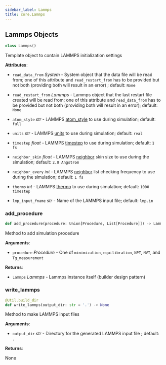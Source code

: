 ```yaml
---
sidebar_label: Lammps
title: core.Lammps
---
```


## Lammps Objects

```python
class Lammps()
```

Template object to contain LAMMPS initialization settings

**Attributes**:

- `read_data_from` _System_ - System object that the data file will be read
  from; one of this attribute and
  `read_restart_from` has to be provided but not
  both (providing both will result in an error)
  ; default: `None`
  
- `read_restart_from` _Lammps_ - Lammps object that the last restart file
  created will be read from; one of this
  attribute and `read_data_from` has to be
  provided but not both (providing both will
  result in an error); default: `None`
  
- `atom_style` _str_ - LAMMPS
  [atom_style](https://docs.lammps.org/atom_style.html)
  to use during simulation; default: `full`
  
- `units` _str_ - LAMMPS [units](https://docs.lammps.org/units.html) to use
  during simulation; default: `real`
  
- `timestep` _float_ - LAMMPS
  [timestep](https://docs.lammps.org/timestep.html) to
  use during simulation; default: `1 fs`
  
- `neighbor_skin` _float_ - LAMMPS
  [neighbor](https://docs.lammps.org/neighbor.html)
  skin size to use during the simulation; default:
  `2.0 Angstrom`
  
- `neighbor_every` _int_ - LAMMPS
  [neighbor](https://docs.lammps.org/neighbor.html)
  list checking frequency to use during the
  simulation; default: `1 fs`
  
- `thermo` _int_ - LAMMPS [thermo](https://docs.lammps.org/thermo.html)
  to use during simulation; default: `1000 timestep`
  
- `lmp_input_fname` _str_ - Name of the LAMMPS input file; default: `lmp.in`

### add\_procedure

```python
def add_procedure(procedure: Union[Procedure, List[Procedure]]) -> Lammps
```

Method to add simulation procedure

**Arguments**:

- `procedure` _Procedure_ - One of `minimization`, `equilibration`,
  `NPT`, `NVT`, and `Tg_measurement`
  

**Returns**:

- `Lammps` _Lammps_ - Lammps instance itself (builder design pattern)

### write\_lammps

```python
@Util.build_dir
def write_lammps(output_dir: str = '.') -> None
```

Method to make LAMMPS input files

**Arguments**:

- `output_dir` _str_ - Directory for the generated LAMMPS input file
  ; default: `.`
  

**Returns**:

  None

